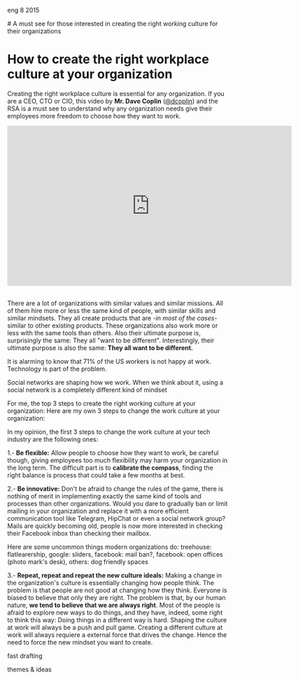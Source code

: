 <permalink>eng</permalink>
<month>8</month>
<year>2015</year>

<hidden># A must see for those interested in creating the right working culture for their organizations</hidden>
# How to create the right workplace culture at your organization

Creating the right workplace culture is essential for any organization. If you are a CEO, CTO or CIO, this video by **Mr. Dave Coplin** ([@dcoplin](https://twitter.com/dcoplin)) and the RSA is a must see to understand why any organization needs give their employees more freedom to choose how they want to work.

<div class="text-center"><iframe width="650" height="366" src="https://www.youtube.com/embed/G11t6XAIce0" frameborder="0" allowfullscreen></iframe></div>

<br/>

There are a lot of organizations with similar values and similar missions. All of them hire more or less the same kind of people, with similar skills and similar mindsets. They all create products that are *-in most of the cases-* similar to other existing products. These organizations also work more or less with the same tools than others. <hidden>Also their ultimate purpose is, surprisingly the same: They all "want to be different".</hidden> Interestingly, their ultimate purpose is also the same: **They all want to be different.**

<hidden>It is alarming to know that 71% of the US workers is not happy at work. Technology is part of the problem.</hidden>

<hidden>Social networks are shaping how we work. When we think about it, using a social network is a completely different kind of mindset</hidden>

<hidden>For me, the top 3 steps to create the right working culture at your organization:
Here are my own 3 steps to change the work culture at your organization: </hidden>

In my opinion, the first 3 steps to change the work culture at your tech industry are the following ones:

 1.- **Be flexible:** Allow people to choose how they want to work, be careful though, giving employees too much flexibility may harm your organization in the long term. The difficult part is to **calibrate the compass**, finding the right balance is process that could take a few months at best.
 
 2.- **Be innovative:** Don't be afraid to change the rules of the game, there is nothing of merit in implementing exactly the same kind of tools and processes than other organizations. Would you dare to gradually ban or limit mailing in your organization and replace it with a more efficient communication tool like Telegram, HipChat or even a social network group? Mails are quickly becoming old, people is now more interested in checking their Facebook inbox than checking their mailbox.
 
 <hidden>Here are some uncommon things modern organizations do: treehouse: flatlearership, google: sliders, facebook: mail ban?, facebook: open offices (photo mark's desk), others: dog friendly spaces</hidden>
 
 3.- **Repeat, repeat and repeat the new culture ideals:** Making a change in the organization's culture is essentially changing how people think. <hidden>The problem is that people are not good at changing how they think. Everyone is biased to believe that only they are right.</hidden> The problem is that, by our human nature, **we tend to believe that we are always right**. Most of the people is afraid to explore new ways to do things, and they have, indeed, some right to think this way: Doing things in a different way is hard. <hidden>Shaping the culture at work will always be a push and pull game.</hidden> Creating a different culture at work will always requiere a external force that drives the change. <hidden>Hence the need to force the new mindset you want to create.</hidden>
 
<hidden>fast drafting</hidden>

<hidden>themes & ideas</hidden>

